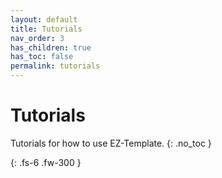 ```yaml
---
layout: default
title: Tutorials
nav_order: 3
has_children: true
has_toc: false
permalink: tutorials
---
```


# Tutorials
Tutorials for how to use EZ-Template. 
{: .no_toc }

{: .fs-6 .fw-300 }